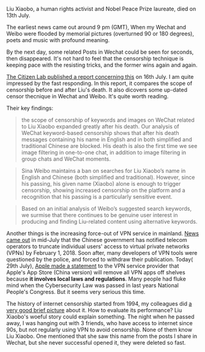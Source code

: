 
Liu Xiaobo, a human rights activist and Nobel Peace Prize laureate, died on 13th July. 

The earliest news came out around 9 pm (GMT), When my Wechat and Weibo were flooded by memorial pictures (overturned 90 or 180 degrees), 
poets and music with profound meaning. 

By the next day, some related Posts in Wechat could be seen for seconds, then disappeared. It's not 
hard to feel that the censorship technique is keeping pace with the resisting tricks, and the former wins again and again.

[The Citizen Lab published a report concerning this](https://citizenlab.ca/2017/07/analyzing-censorship-of-the-death-of-liu-xiaobo-on-wechat-and-weibo/) on 16th July. I am quite impressed by the fast responding. In this report, it compares
the scope of censorship before and after Liu's death. It also dicovers some up-dated censor thecnique in Wechat and Weibo.
It's quite worth reading.

Their key findings:

  > the scope of censorship of keywords and images on WeChat related to Liu Xiaobo expanded greatly after his death. 
  > Our analysis of WeChat keyword-based censorship shows that after his death messages containing his name in 
  > English and in both simplified and traditional Chinese are blocked. His death is also the first time we 
  > see image filtering in one-to-one chat, in addition to image filtering in group chats and WeChat moments.
  
  > Sina Weibo maintains a ban on searches for Liu Xiaobo’s name in English and Chinese (both simplified and traditional).
  > However, since his passing, his given name (Xiaobo) alone is enough to trigger censorship, showing increased censorship 
  > on the platform and a recognition that his passing is a particularly sensitive event.
  
  > Based on an initial analysis of Weibo’s suggested search keywords, we surmise that there continues to be genuine user 
  > interest in producing and finding Liu-related content using alternative keywords.


Another things is the increasing force-out of VPN service in mainland. [News came out](https://www.bloomberg.com/news/articles/2017-07-10/china-is-said-to-order-carriers-to-bar-personal-vpns-by-february) in mid-July that
the Chinese government has notified telecom operators to truncate individual users' access to virtual private networks (VPNs) 
by February 1, 2018. Soon after, many developers of VPN tools were questioned by the police, and forced to withdraw their 
publication. Today( 29th July), [Apple made a statement](https://www.reuters.com/article/us-china-apple-vpn-idUSKBN1AE0BQ) to the VPN service provider that Apple's App Store (China version) will 
remove all VPN apps off shelves because **it involves local laws and regulations**. Many people had fluke mind when the 
Cybersecurity Law was passed in last years National People's Congress. But it seems very serious this time.

The history of internet censorship started from 1994, my colleagues did [a very good brief picture](http://chinadigitaltimes.net/chinese/2017/06/ngocn-%E4%BA%92%E8%81%94%E7%BD%91%E6%96%B0%E8%A7%84%E5%AE%9E%E6%96%BD-%E4%B8%80%E8%B5%B7%E5%9B%9E%E9%A1%BE%E8%BF%87%E5%8E%BB23%E5%B9%B4%E7%9A%84404%E5%8F%B2/) about it.
How to evaluate its performance? Liu Xiaobo's woeful story could explain something. The night when he passed away, I was hanging out with 3 friends, who have access to internet since 90s, but not regularly
using VPN to avoid censorship. None of them know Liu Xiaobo. One mentioned that she saw this name from the posts I share in Wechat,
but she never successful opened it, they were deleted so fast.


